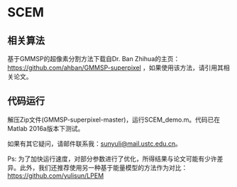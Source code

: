 # SCEM
## 相关算法

基于GMMSP的超像素分割方法下载自Dr. Ban Zhihua的主页：https://github.com/ahban/GMMSP-superpixel ，如果使用该方法，请引用其相关论文。

## 代码运行

解压Zip文件(GMMSP-superpixel-master)，运行SCEM_demo.m。代码已在Matlab 2016a版本下测试。

如果有其它疑问，请邮件联系我：sunyuli@mail.ustc.edu.cn。

Ps: 为了加快运行速度，对部分参数进行了优化，所得结果与论文可能有少许差异。此外，我们还推荐使用另一种基于能量模型的方法作为对比：https://github.com/yulisun/LPEM 

